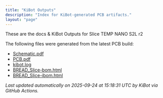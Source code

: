 ```yaml
---
title: "KiBot Outputs"
description: "Index for KiBot-generated PCB artifacts."
layout: "page"
---
```


These are the docs & KiBot Outputs for Slice TEMP NANO S2L r2

The following files were generated from the latest PCB build:

- [Schematic.pdf](./Schematic.pdf)
- [PCB.pdf](./PCB.pdf)
- [kibot.log](./kibot.log)
- [BREAD_Slice-bom.html](./BREAD_Slice-bom.html)
- [BREAD_Slice-ibom.html](./BREAD_Slice-ibom.html)

_Last updated automatically on 2025-09-24 at 15:18:31 UTC by KiBot via GitHub Actions._

